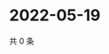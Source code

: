 # 2022-05-19

共 0 条

<!-- BEGIN WEIBO -->
<!-- 最后更新时间 Thu May 19 2022 02:16:30 GMT+0800 (China Standard Time) -->

<!-- END WEIBO -->
